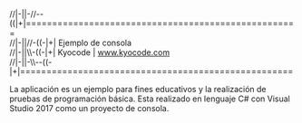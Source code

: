 //|-||-//--((|+|====================================================  
//|-||//-((-|+| Ejemplo de consola  
//|-||\\\\-((-|+| Kyocode | www.kyocode.com  
//|-||-\\\\--((-|+|====================================================  

La aplicación es un ejemplo para fines educativos y la realización de pruebas de programación básica.
Esta realizado en lenguaje C# con Visual Studio 2017 como un proyecto de consola.
